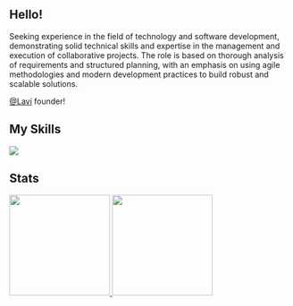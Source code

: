 ## Hello!

Seeking experience in the field of technology and software development, demonstrating solid technical skills and expertise in the management and execution of collaborative projects. The role is based on thorough analysis of requirements and structured planning, with an emphasis on using agile methodologies and modern development practices to build robust and scalable solutions.

[@Laví](https://github.com/laundry-lavi) founder!

## My Skills

  <a href="https://skillicons.dev">
    <img src="https://skillicons.dev/icons?i=linux,docker,aws,git,postgresql,c,go,nodejs,typescript,react" />
  </a>



## Stats
<div>
<a href="https://github.com/https-dre">
<img loading="lazy" height="180em" src="https://github-readme-stats.vercel.app/api/top-langs/?username=https-dre&layout=donut&theme=dark"/>
<img loading="lazy" height="180em" src="https://github-readme-stats.vercel.app/api?username=https-dre&show_icons=true&theme=dark&include_all_commits=true&count_private=true"/>
</div>
